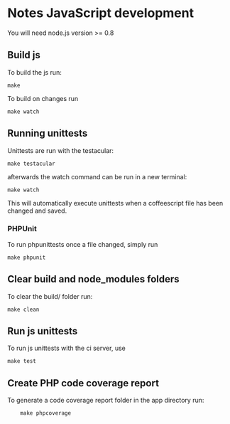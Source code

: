 # Notes JavaScript development

You will need node.js version >= 0.8

## Build js
To build the js run:

    make

To build on changes run

	make watch
    
## Running unittests
Unittests are run with the testacular:

	make testacular

afterwards the watch command can be run in a new terminal:

	make watch

This will automatically execute unittests when a coffeescript file has been changed and saved.

### PHPUnit
To run phpunittests once a file changed, simply run

    make phpunit

## Clear build and node_modules folders
To clear the build/ folder run:

    make clean

## Run js unittests
To run js unittests with the ci server, use 

	make test

## Create PHP code coverage report
To generate a code coverage report folder in the app directory run:

        make phpcoverage
